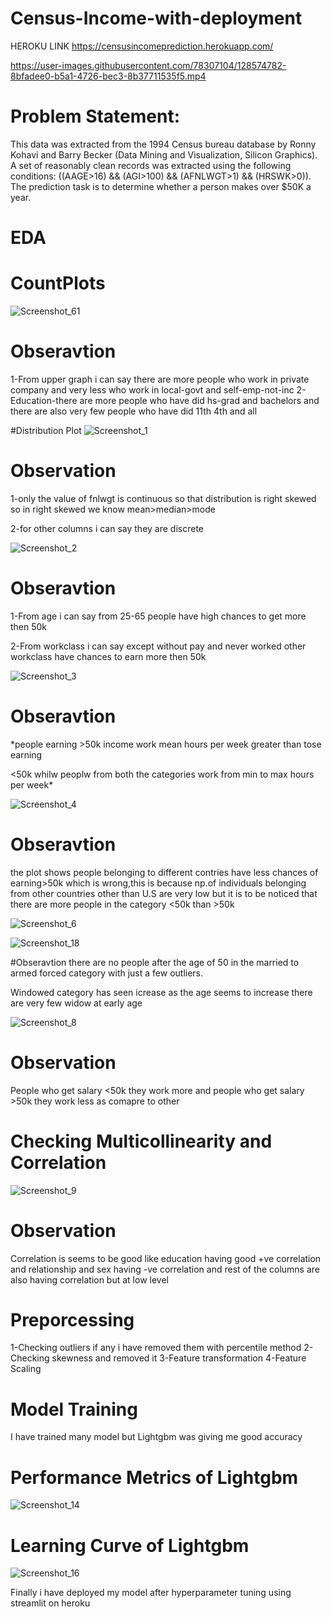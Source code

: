 # Census-Income-with-deployment
HEROKU LINK https://censusincomeprediction.herokuapp.com/




https://user-images.githubusercontent.com/78307104/128574782-8bfadee0-b5a1-4726-bec3-8b37711535f5.mp4

# Problem Statement:

This data was extracted from the 1994 Census bureau database by Ronny Kohavi and Barry Becker (Data Mining and Visualization, Silicon Graphics). A set of reasonably clean records was extracted using the following conditions: ((AAGE>16) && (AGI>100) && (AFNLWGT>1) && (HRSWK>0)). The prediction task is to determine whether a person makes over $50K a year.

# EDA
# CountPlots
![Screenshot_61](https://user-images.githubusercontent.com/78307104/132678723-ca45bb25-2585-4bf2-9a8b-04d86bbd5155.png)

# Obseravtion
1-From upper graph i can say there are more people who work in private company and very less who work in local-govt and self-emp-not-inc
2-Education-there are more people who have did hs-grad and bachelors and there are also very few people who have did 11th 4th and all 

#Distribution Plot
![Screenshot_1](https://user-images.githubusercontent.com/78307104/132679619-a76f47f4-97f0-4e0d-a22c-ee7aa8642fc3.png)

# Observation
1-only the value of fnlwgt is continuous so that distribution is right skewed so in right skewed we know mean>median>mode

2-for other columns i can say they are discrete

![Screenshot_2](https://user-images.githubusercontent.com/78307104/132679743-c300d029-4c86-4686-9dba-42891446922c.png)
# Obseravtion
1-From age i can say from 25-65 people have high chances to get more then 50k

2-From workclass i can say except without pay and never worked other workclass have chances to earn more then 50k

![Screenshot_3](https://user-images.githubusercontent.com/78307104/132679863-aa5277d6-b83c-4631-a9f7-ea149b70c71e.png)
# Obseravtion 
*people earning >50k income work mean hours per week greater than tose earning

<50k whilw peoplw from both the categories work from min to max hours per week*

![Screenshot_4](https://user-images.githubusercontent.com/78307104/132679947-acb73baf-688c-40b2-9da0-c73a0a885f24.png)

# Obseravtion

the plot shows people belonging to different contries have less chances of earning>50k which is wrong,this is because np.of individuals belonging from other countries other than U.S are very low but it is to be noticed that there are more people in the category <50k than >50k

![Screenshot_6](https://user-images.githubusercontent.com/78307104/132680061-3638baa8-d191-45e8-84fe-b693e205f543.png)

![Screenshot_18](https://user-images.githubusercontent.com/78307104/132680376-9005d4d8-46a7-4ac9-8e1b-abe739b8fb98.png)

#Obseravtion
there are no people after the age of 50 in the married to armed forced category with just a few outliers.

Windowed category has seen icrease as the age seems to increase there are very few widow at early age

![Screenshot_8](https://user-images.githubusercontent.com/78307104/132680546-492189f9-add6-481f-a60f-e8dec8a557ea.png)
# Observation
People who get salary <50k they work more and people who get salary >50k they work less as comapre to other


# Checking Multicollinearity and Correlation
![Screenshot_9](https://user-images.githubusercontent.com/78307104/132680666-fd17c00f-1f86-4f40-9d71-a86e6cc948d1.png)
# Observation
Correlation is seems to be good like education having good +ve correlation and relationship and sex having -ve correlation and rest of the columns are also having correlation but at low level


# Preporcessing 
1-Checking outliers if any i have removed them with percentile method
2-Checking skewness and removed it
3-Feature transformation
4-Feature Scaling

# Model Training 
I have trained many model but Lightgbm was giving me good accuracy 
# Performance Metrics of Lightgbm
![Screenshot_14](https://user-images.githubusercontent.com/78307104/132681199-502dd2df-3a9c-4a32-acaa-f9c50a7fc99d.png)
# Learning Curve of Lightgbm
![Screenshot_16](https://user-images.githubusercontent.com/78307104/132681284-b054a999-902e-4775-ac12-009798f0cf6e.png)

Finally i have deployed my model after hyperparameter tuning using streamlit on heroku

